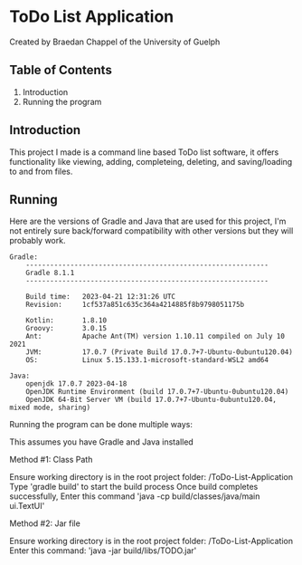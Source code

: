# ToDo List Application

Created by Braedan Chappel of the University of Guelph

## Table of Contents
1. Introduction
2. Running the program

## Introduction

This project I made is a command line based ToDo list software, it offers functionality like viewing, adding, completeing, deleting, and saving/loading to and from files.


## Running

Here are the versions of Gradle and Java that are used for this project, I'm not entirely sure back/forward compatibility with other versions but they will probably work.

    Gradle: 
        ------------------------------------------------------------
        Gradle 8.1.1
        ------------------------------------------------------------

        Build time:   2023-04-21 12:31:26 UTC
        Revision:     1cf537a851c635c364a4214885f8b9798051175b

        Kotlin:       1.8.10
        Groovy:       3.0.15
        Ant:          Apache Ant(TM) version 1.10.11 compiled on July 10 2021
        JVM:          17.0.7 (Private Build 17.0.7+7-Ubuntu-0ubuntu120.04)
        OS:           Linux 5.15.133.1-microsoft-standard-WSL2 amd64

    Java:
        openjdk 17.0.7 2023-04-18
        OpenJDK Runtime Environment (build 17.0.7+7-Ubuntu-0ubuntu120.04)
        OpenJDK 64-Bit Server VM (build 17.0.7+7-Ubuntu-0ubuntu120.04, mixed mode, sharing)

Running the program can be done multiple ways:

This assumes you have Gradle and Java installed

Method #1: Class Path

Ensure working directory is in the root project folder: /ToDo-List-Application
Type 'gradle build' to start the build process
Once build completes successfully, Enter this command 'java -cp build/classes/java/main ui.TextUI'

Method #2: Jar file

Ensure working directory is in the root project folder: /ToDo-List-Application
Enter this command: 'java -jar build/libs/TODO.jar'





